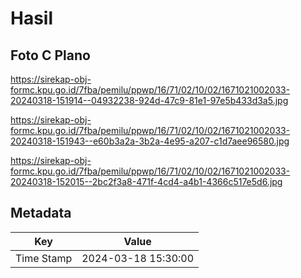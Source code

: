 # Hasil

## Foto C Plano

https://sirekap-obj-formc.kpu.go.id/7fba/pemilu/ppwp/16/71/02/10/02/1671021002033-20240318-151914--04932238-924d-47c9-81e1-97e5b433d3a5.jpg

https://sirekap-obj-formc.kpu.go.id/7fba/pemilu/ppwp/16/71/02/10/02/1671021002033-20240318-151943--e60b3a2a-3b2a-4e95-a207-c1d7aee96580.jpg

https://sirekap-obj-formc.kpu.go.id/7fba/pemilu/ppwp/16/71/02/10/02/1671021002033-20240318-152015--2bc2f3a8-471f-4cd4-a4b1-4366c517e5d6.jpg


## Metadata

| Key        | Value               |
| ---------- | ------------------- |
| Time Stamp | 2024-03-18 15:30:00 |



